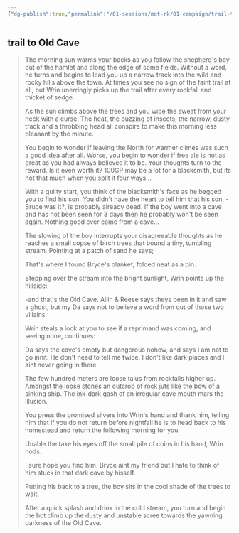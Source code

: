 ```yaml
---
{"dg-publish":true,"permalink":"/01-sessions/mot-rk/01-campaign/trail-to-old-cave/","tags":["Interlopers"]}
---
```



## trail to Old Cave

> The morning sun warms your backs as you follow the shepherd's boy out of the hamlet and along the edge of some fields.  Without a word, he turns and begins to lead you up a narrow track into the wild and rocky hills above the town.  At times you see no sign of the faint trail at all, but Wrin unerringly picks up the trail after every rockfall and thicket of sedge.
> 
> As the sun climbs above the trees and you wipe the sweat from your neck with a curse.  The heat, the buzzing of insects, the narrow,  dusty track and a throbbing head all conspire to make this morning less pleasant by the minute.    
> 
> You begin to wonder if leaving the North for warmer climes was such a good idea after all.  Worse, you begin to wonder if free ale is not as great as you had always believed it to be.  Your thoughts turn to the reward.  Is it even worth it?  100GP may be a lot for a blacksmith, but its not that much when you split it four ways...
> 
> With a guilty start, you think of the blacksmith's face as he begged you to find his son.  You didn't have the heart to tell him that his son, -Bruce was it?, is probably already dead.  If the boy went into a cave and has not been seen for 3 days then he probably won't be seen again.  Nothing good ever came from a cave...
> 
> The slowing of the boy interrupts your disagreeable thoughts as he reaches a small copse of birch trees that bound a tiny, tumbling stream.  Pointing at a patch of sand he says;
> 
> 	That's where I found Bryce's blanket; folded neat as a pin.
> 
> Stepping over the stream into the bright sunlight, Wrin points up the hillside: 
> 
> 	-and that's the Old Cave.  Allin & Reese says theys been in it and saw a ghost, but my Da says not to believe a word from out of those two villains.
>   
> Wrin steals a look at you to see if a reprimand was coming, and seeing none, continues:
> 
> 	Da says the cave's empty but dangerous nohow, and says I am not to go innit.  He don't need to tell me twice.  I don't like dark places and I aint never going in there.   
> 
> The few hundred meters are loose talus from rockfalls higher up.  Amongst the loose stones an outcrop of rock juts like the bow of a sinking ship. The ink-dark gash of an irregular cave mouth mars the illusion.
> 
> You press the promised silvers into Wrin's hand and thank him, telling him that if you do not return before nightfall he is to head back to his homestead and return the following morning for you.  
> 
> Unable the take his eyes off the small pile of coins in his hand, Wrin nods.  
> 
> 	I sure hope you find him.  Bryce aint my friend but I hate to think of him stuck in that dark cave by hisself.
> 
> Putting his back to a tree, the boy sits in the cool shade of the trees to wait.
> 
> After a quick splash and drink in the cold stream, you turn and begin the hot climb up the dusty and unstable scree towards the yawning darkness of the Old Cave.